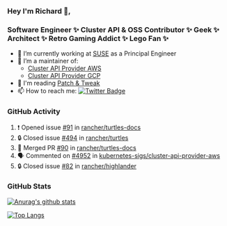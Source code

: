### Hey I'm Richard 👋, 

<h3 align="left">Software Engineer ✨ Cluster API & OSS Contributor ✨ Geek ✨ Architect ✨ Retro Gaming Addict ✨ Lego Fan ✨</h3>

- 🔭 I’m currently working at [SUSE](https://www.suse.com/) as a Principal Engineer
- 👯 I’m a maintainer of:
  -  [Cluster API Provider AWS](https://github.com/kubernetes-sigs/cluster-api-provider-aws)
  -  [Cluster API Provider GCP](https://github.com/kubernetes-sigs/cluster-api-provider-gcp)
- 💬 I'm reading [Patch & Tweak](https://bjooks.com/products/patch-tweak-exploring-modular-synthesis)
- 📫 How to reach me: [![Twitter Badge](https://img.shields.io/badge/-@fruit_case-00acee?style=flat&logo=Twitter&logoColor=white)](https://twitter.com/intent/follow?screen_name=fruit_case "Follow on Twitter")

### GitHub Activity 

<!--START_SECTION:activity-->
1. ❗ Opened issue [#91](https://github.com/rancher/turtles-docs/issues/91) in [rancher/turtles-docs](https://github.com/rancher/turtles-docs)
2. 🔒 Closed issue [#494](https://github.com/rancher/turtles/issues/494) in [rancher/turtles](https://github.com/rancher/turtles)
3. 🎉 Merged PR [#90](https://github.com/rancher/turtles-docs/pull/90) in [rancher/turtles-docs](https://github.com/rancher/turtles-docs)
4. 🗣 Commented on [#4952](https://github.com/kubernetes-sigs/cluster-api-provider-aws/pull/4952#issuecomment-2090257414) in [kubernetes-sigs/cluster-api-provider-aws](https://github.com/kubernetes-sigs/cluster-api-provider-aws)
5. 🔒 Closed issue [#82](https://github.com/rancher/highlander/issues/82) in [rancher/highlander](https://github.com/rancher/highlander)
<!--END_SECTION:activity-->

### GitHub Stats

[![Anurag's github stats](https://github-readme-stats.vercel.app/api?username=richardcase&count_private=true&show_icons=true)](https://github.com/anuraghazra/github-readme-stats)

[![Top Langs](https://github-readme-stats.vercel.app/api/top-langs/?username=richardcase&hide=html&layout=compact)](https://github.com/anuraghazra/github-readme-stats)
